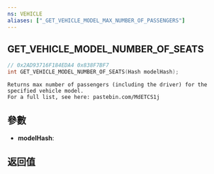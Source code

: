 ```yaml
---
ns: VEHICLE
aliases: ["_GET_VEHICLE_MODEL_MAX_NUMBER_OF_PASSENGERS"]
---
```

## GET_VEHICLE_MODEL_NUMBER_OF_SEATS

```c
// 0x2AD93716F184EDA4 0x838F7BF7
int GET_VEHICLE_MODEL_NUMBER_OF_SEATS(Hash modelHash);
```

```
Returns max number of passengers (including the driver) for the specified vehicle model.  
For a full list, see here: pastebin.com/MdETCS1j  
```

## 參數
* **modelHash**: 

## 返回值
